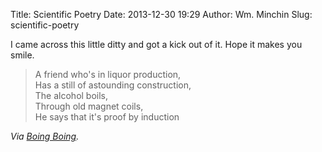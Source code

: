 Title: Scientific Poetry
Date: 2013-12-30 19:29
Author: Wm. Minchin
Slug: scientific-poetry

I came across this little ditty and got a kick out of it. Hope it makes
you smile.

> A friend who's in liquor production,  
> Has a still of astounding construction,  
> The alcohol boils,  
> Through old magnet coils,  
> He says that it's proof by induction

<!-- read more -->

*Via [Boing
Boing](http://boingboing.net/2013/12/29/scientists-favourite-jokes.html).*
